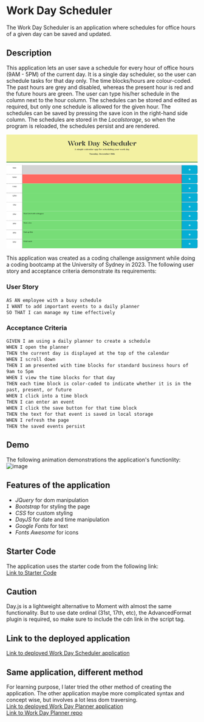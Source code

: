 # Work Day Scheduler 
The Work Day Scheduler is an application where schedules for office hours of a given day can be saved and updated.

## Description
This application lets an user save a schedule for every hour of office hours (9AM - 5PM) of the current day. It is a single day scheduler, so the user can schedule tasks for that day only. The time blocks/hours are colour-coded. The past hours are grey and disabled, whereas the present hour is red and the future hours are green.
The user can type his/her schedule in the column next to the hour column. The schedules can be stored and edited as required, but only one schedule is allowed for the given hour. The schedules can be saved by pressing the save icon in the right-hand side column. The schedules are stored in the *Localstorage*, so when the program is reloaded, the schedules persist and are rendered.

![image](./Assets/image/screenshot.png)

This application was created as a coding challenge assignment while doing a coding bootcamp at the University of Sydney in 2023. The following user story and acceptance criteria demonstrate its requirements:
### User Story
    AS AN employee with a busy schedule
    I WANT to add important events to a daily planner
    SO THAT I can manage my time effectively
### Acceptance Criteria
    GIVEN I am using a daily planner to create a schedule
    WHEN I open the planner
    THEN the current day is displayed at the top of the calendar
    WHEN I scroll down
    THEN I am presented with time blocks for standard business hours of 9am to 5pm
    WHEN I view the time blocks for that day
    THEN each time block is color-coded to indicate whether it is in the past, present, or future
    WHEN I click into a time block
    THEN I can enter an event
    WHEN I click the save button for that time block
    THEN the text for that event is saved in local storage
    WHEN I refresh the page
    THEN the saved events persist
## Demo
The following animation demonstrations the application's functionlity:
![image](./Assets/image/demo.gif)

## Features of the application
-  _JQuery_ for dom manipulation
-  *Bootstrap* for styling the page
- *CSS* for custom styling 
-  *DayJS* for date and time manipulation
-  *Google Fonts* for text
-  *Fonts Awesome* for icons


## Starter Code
The application uses the starter code from the following link:     
[Link to Starter Code](https://github.com/coding-boot-camp/crispy-octo-meme)


## Caution
Day.js is a lightweight alternative to Moment with almost the same functionality. But to use date ordinal (31st, 17th, etc), the AdvancedFormat plugin is required, so make sure to include the cdn link in the script tag. 


## Link to the deployed application
[Link to deployed Work Day Scheduler application](https://simplesuyash.github.io/work-day-scheduler/)

## Same application, different method
For learning purpose, I later tried the other method of creating the application. The other application maybe more complicated syntax and concept wise, but involves a lot less dom traversing.      
[Link to deployed Work Day Planner application](https://simplesuyash.github.io/work-day-planner/)   
[Link to Work Day Planner repo](https://github.com/SimpleSuyash/work-day-planner)   
